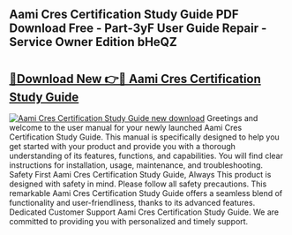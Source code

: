 ## Aami Cres Certification Study Guide PDF Download Free - Part-3yF User Guide Repair - Service Owner Edition bHeQZ

# <h2><a href="http://bc76876.oget.top/?id=Aami+Cres+Certification+Study+Guide">🔗Download New 👉🔴 Aami Cres Certification Study Guide</a></h2>

[![Aami Cres Certification Study Guide new download](https://i.imgur.com/5g1atiW.png)](http://bc76876.oget.top/?id=Aami+Cres+Certification+Study+Guide)
Greetings and welcome to the user manual for your newly launched Aami Cres Certification Study Guide. This manual is specifically designed to help you get started with your product and provide you with a thorough understanding of its features, functions, and capabilities. You will find clear instructions for installation, usage, maintenance, and troubleshooting. Safety First Aami Cres Certification Study Guide, Always This product is designed with safety in mind. Please follow all safety precautions. This remarkable Aami Cres Certification Study Guide offers a seamless blend of functionality and user-friendliness, thanks to its advanced features. Dedicated Customer Support Aami Cres Certification Study Guide. We are committed to providing you with personalized and timely support.
